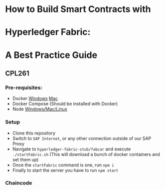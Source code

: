 # How to Build Smart Contracts with 
# Hyperledger Fabric: 

# A Best Practice Guide 
## CPL261

### Pre-requisites:
- Docker [Windows](https://docs.docker.com/docker-for-windows/edge-release-notes/) [Mac](https://docs.docker.com/docker-for-mac/edge-release-notes/)
- Docker Compose (Should be installed with Docker)
- Node [Windows/Mac/Linux](https://nodejs.org/en/download/)

### Setup
- Clone this repository
- Switch to `SAP Internet`, or any other connection outside of our SAP Proxy
- Navigate to `hyperledger-fabric-stub/fabcar` and execute `./startFabric.sh` (This will download a bunch of docker containers and set them up)
- Once the `startFabric` command is one, run `npm i`
- Finally to start the server you have to run `npm start`

### Chaincode
